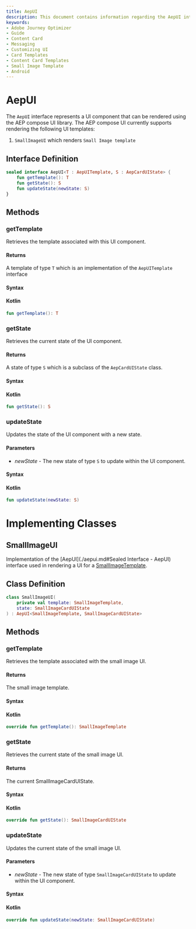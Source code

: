 ```yaml
---
title: AepUI
description: This document contains information regarding the AepUI interface and it's implementations.
keywords:
- Adobe Journey Optimizer
- Guide
- Content Card
- Messaging
- Customizing UI
- Card Templates
- Content Card Templates
- Small Image Template
- Android
---
```


# AepUI

The `AepUI` interface represents a UI component that can be rendered using the AEP compose UI library. The AEP compose UI currently supports rendering the following UI templates:

1. `SmallImageUI` which renders `Small Image template` 

## Interface Definition

<CodeBlock slots="code" repeat="1" languages="Kotlin" />

```kotlin
sealed interface AepUI<T : AepUITemplate, S : AepCardUIState> {
    fun getTemplate(): T
    fun getState(): S
    fun updateState(newState: S)
}
```

## Methods

### getTemplate 

Retrieves the template associated with this UI component.

#### Returns

A template of type `T` which is an implementation of the  `AepUITemplate` interface

#### Syntax

<CodeBlock slots="heading, code" repeat="1" languages="Kotlin" />

#### Kotlin

``` kotlin
fun getTemplate(): T
```

### getState 

Retrieves the current state of the UI component.

#### Returns

A state of type `S` which is a subclass of the  `AepCardUIState` class.

#### Syntax

<CodeBlock slots="heading, code" repeat="1" languages="Kotlin" />

#### Kotlin

``` kotlin
fun getState(): S
```

### updateState 

Updates the state of the UI component with a new state.

#### Parameters

- _newState_ - The new state of type `S` to update within the UI component.

#### Syntax

<CodeBlock slots="heading, code" repeat="1" languages="Kotlin" />

#### Kotlin

``` kotlin
fun updateState(newState: S)
```

# Implementing Classes

## SmallImageUI

Implementation of the [AepUI](./aepui.md#Sealed Interface - AepUI) interface used in rendering a UI for a [SmallImageTemplate](./UIModels/smallimagetemplate.md).

## Class Definition

<CodeBlock slots="code" repeat="1" languages="Kotlin" />

```kotlin
class SmallImageUI(
    private val template: SmallImageTemplate,
    state: SmallImageCardUIState
) : AepUI<SmallImageTemplate, SmallImageCardUIState>
```

## Methods

### getTemplate 

Retrieves the template associated with the small image UI.

#### Returns

The small image template.

#### Syntax

<CodeBlock slots="heading, code" repeat="1" languages="Kotlin" />

#### Kotlin

``` kotlin
override fun getTemplate(): SmallImageTemplate
```

### getState 

Retrieves the current state of the small image UI.

#### Returns

The current SmallImageCardUIState.

#### Syntax

<CodeBlock slots="heading, code" repeat="1" languages="Kotlin" />

#### Kotlin

``` kotlin
override fun getState(): SmallImageCardUIState
```

### updateState 

Updates the current state of the small image UI.

#### Parameters

- _newState_ - The new state of type `SmallImageCardUIState` to update within the UI component.

#### Syntax

<CodeBlock slots="heading, code" repeat="1" languages="Kotlin" />

#### Kotlin

``` kotlin
override fun updateState(newState: SmallImageCardUIState)
```
